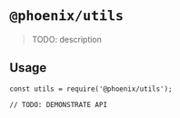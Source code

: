 # `@phoenix/utils`

> TODO: description

## Usage

```
const utils = require('@phoenix/utils');

// TODO: DEMONSTRATE API
```
